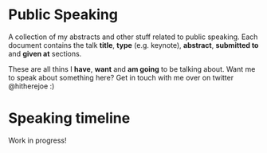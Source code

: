 # Public Speaking
A collection of my abstracts and other stuff related to public speaking. Each document contains the talk **title**, **type** (e.g. keynote), **abstract**, **submitted to** and **given at** sections.

These are all thins I **have**, **want** and **am going** to be talking about. Want me to speak about something here? Get in touch with me over on twitter @hitherejoe :)

# Speaking timeline

Work in progress!
